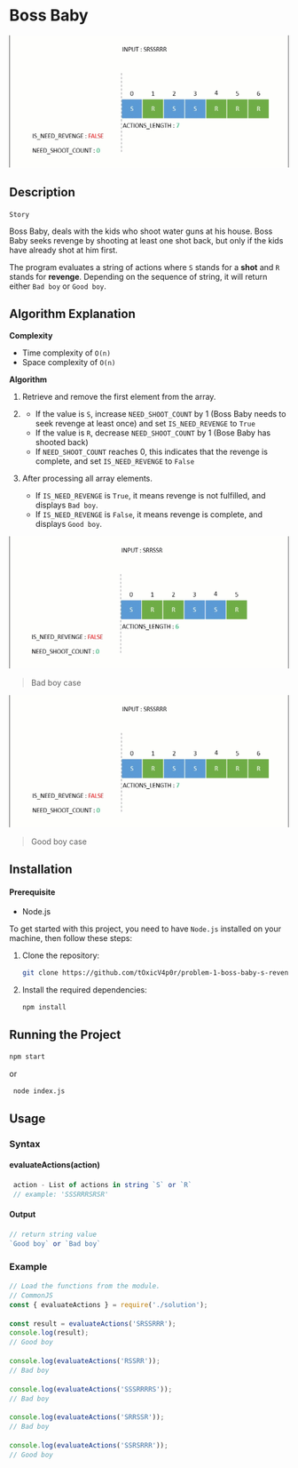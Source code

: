 # Boss Baby
![enter image description here](https://github.com/tOxicV4p0r/problem-1-boss-baby-s-revenge/blob/main/resources/images/Goodboy.gif?raw=true)

## Description
`Story`

Boss Baby, deals with the kids who shoot water guns at his house. Boss Baby seeks revenge by shooting at least one shot back, but only if the kids have already shot at him first.

The program evaluates a string of actions where `S` stands for a **shot** and `R` stands for **revenge**. Depending on the sequence of string, it will return either `Bad boy` or `Good boy`.

## Algorithm Explanation
**Complexity**
- Time complexity of `O(n)`
- Space complexity of `O(n)`

**Algorithm**
1. Retrieve and remove the first element from the array.

2. - If the value is `S`, increase `NEED_SHOOT_COUNT` by 1 (Boss Baby needs to seek revenge at least once) and set `IS_NEED_REVENGE` to `True`
   - If the value is `R`, decrease `NEED_SHOOT_COUNT` by 1 (Bose Baby has shooted back)
   - If `NEED_SHOOT_COUNT` reaches 0, this indicates that the revenge is complete, and set `IS_NEED_REVENGE` to `False`
3. After processing all array elements.
   - If `IS_NEED_REVENGE` is `True`, it means revenge is not fulfilled, and displays `Bad boy`.
   - If `IS_NEED_REVENGE` is `False`, it means revenge is complete, and displays `Good boy`.

![Bad boy case](https://github.com/tOxicV4p0r/problem-1-boss-baby-s-revenge/blob/main/resources/images/Badboy.gif?raw=true)
>Bad boy case

![Good boy case](https://github.com/tOxicV4p0r/problem-1-boss-baby-s-revenge/blob/main/resources/images/Goodboy.gif?raw=true)
>Good boy case

## Installation

#### Prerequisite
- Node.js

To get started with this project, you need to have `Node.js` installed on your machine, then follow these steps:

1. Clone the repository:
   ```bash
   git clone https://github.com/tOxicV4p0r/problem-1-boss-baby-s-revenge.git

2. Install the required dependencies:
   ```bash
   npm install

## Running the Project

   ```bash
   npm start
   ```
or
   ```bash
    node index.js
   ```
## Usage
### Syntax
#### evaluateActions(action)

```javascript
 action - List of actions in string `S` or `R`
 // example: 'SSSRRRSRSR'
```

#### Output
```javascript
// return string value
`Good boy` or `Bad boy`
```

### Example
```javascript
// Load the functions from the module.
// CommonJS
const { evaluateActions } = require('./solution');

const result = evaluateActions('SRSSRRR');
console.log(result);
// Good boy

console.log(evaluateActions('RSSRR'));
// Bad boy

console.log(evaluateActions('SSSRRRRS'));
// Bad boy

console.log(evaluateActions('SRRSSR'));
// Bad boy

console.log(evaluateActions('SSRSRRR'));
// Good boy
```


   